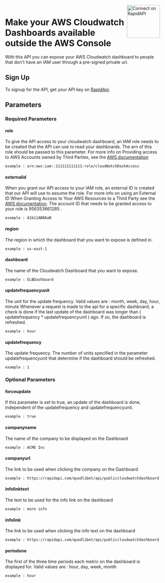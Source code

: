 <a href="https://rapidapi.com/quodlibet/api/publiccloudwatchdashboard" target="_blank">
	<img src="https://storage.googleapis.com/code-snippets/connect-on-rapidapi-dark.png" width="107" alt="Connect on RapidAPI" style="float:right">
</a>

# Make your AWS Cloudwatch Dashboards available outside the AWS Console

With this API you can expose your AWS Cloudwatch dashboard to people that don't have an IAM user through a pre-signed private url.

## Sign Up
To signup for the API, get your API key on [RapidApi](https://rapidapi.com/quodlibet/api/publiccloudwatchdashboard).

## Parameters
### Required Parameters
#### role
To give the API access to your cloudwatch dashboard, an IAM role needs to be created that the API can use to read your dashboards.
The arn of this role should be passed to this parameter.
For more info on Providing access to AWS Accounts owned by Third Parties, see the [AWS documentation](https://docs.aws.amazon.com/IAM/latest/UserGuide/id_roles_common-scenarios_third-party.html)

```
example : arn:aws:iam::111111111111:role/cloudWatchDashAccess
```
#### externalid
When you grant our API access to your IAM role, an external ID is created that our API will use to assume the role.
For more info on using an External ID When Granting Access to Your AWS Resources to a Third Party see the [AWS documentation](https://docs.aws.amazon.com/IAM/latest/UserGuide/id_roles_create_for-user_externalid.html).
The account ID that needs to be granted access to your role is 956353661285 .
```
example : A1b11ABBAaB
```
#### region
The region in which the dashboard that you want to expose is defined in.
```
example : us-east-1
```
#### dashboard
The name of the Cloudwatch Dashboard that you want to expose.
```
example : ELBDashboard
```
#### updatefrequencyunit
The unit for the update frequency.
Valid values are : month, week, day, hour, minute
Whenever a request is made to the api for a specific dashboard, a check is done if the last update of the dashboard was longer than ( updatefrequency * updatefrequencyunit ) ago.  If so, the dashboard is refreshed.

```
example : hour
```
#### updatefrequency
The update frequency.
The number of units specified in the parameter updatefrequencyunit that determine if the dashboard should be refreshed.

```
example : 1
```


### Optional Parameters
#### forceupdate
If this parameter is set to true, an update of the dashboard is done, independent of the updatefrequency and updatefrequencyunit.
```
example : true
```
#### companyname
The name of the company to be displayed on the Dashboard
```
example : ACME Inc
```
#### companyurl
The link to be used when clicking the company on the Dashboard
```
example : https://rapidapi.com/quodlibet/api/publiccloudwatchdashboard
```
#### infolinktext
The text to be used for the info link on the dashboard
```
example : more info
```
#### infolink
The link to be used when clicking the info text on the dashboard
```
example : https://rapidapi.com/quodlibet/api/publiccloudwatchdashboard
```
#### periodone
The first of the three time periods each metric on the dashboard is displayed for.
Valid values are : hour, day, week, month
```
example : hour
```

